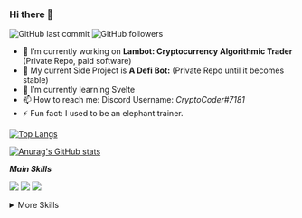 ### Hi there 👋 
![GitHub last commit](https://img.shields.io/github/last-commit/Your-Name-Here/Your-Name-Here?label=Profile%20Updated&style=plastic)
![GitHub followers](https://img.shields.io/github/followers/Your-Name-Here?style=social)
- 🔭 I’m currently working on **Lambot: Cryptocurrency Algorithmic Trader** (Private Repo, paid software)
- 🔭 My current Side Project is **A Defi Bot:** (Private Repo until it becomes stable)
- 🌱 I’m currently learning Svelte
- 📫 How to reach me: Discord Username: *CryptoCoder#7181*
- ⚡ Fun fact: I used to be an elephant trainer.

[![Top Langs](https://github-readme-stats.vercel.app/api/top-langs/?username=Your-Name-Here&theme=gruvbox)](https://github.com/anuraghazra/github-readme-stats)

[![Anurag's GitHub stats](https://github-readme-stats.vercel.app/api?username=Your-Name-Here&count_private=true&theme=gruvbox)](https://github.com/anuraghazra/github-readme-stats)

***Main Skills***

![](https://img.shields.io/badge/Language-Javascript-informational?style=plastic&logo=Node-CSS&logoColor=white&color=4AB197)
![](https://img.shields.io/badge/Language-Typescript-informational?style=plastic&logo=Node-CSS&logoColor=white&color=4AB197)
![](https://img.shields.io/badge/Platform-NodeJS-informational?style=plastic&logo=Node-CSS&logoColor=white&color=4AB197)

<details>
<summary>More Skills</summary>


![](https://img.shields.io/badge/Plateform-Web3-informational?style=plastic&logo=Node-CSS&logoColor=white&color=4AB197)
![](https://img.shields.io/badge/Language-Solidity-informational?style=plastic&logo=Node-CSS&logoColor=white&color=4AB197)
![](https://img.shields.io/badge/Language-PHP-informational?style=plastic&logo=Node-CSS&logoColor=white&color=4AB197)
![](https://img.shields.io/badge/Language-LSL-informational?style=plastic&logo=Node-CSS&logoColor=white&color=4AB197)
![](https://img.shields.io/badge/Language-HTML-informational?style=plastic&logo=Node-CSS&logoColor=white&color=4AB197)
![](https://img.shields.io/badge/Language-CSS-informational?style=plastic&logo=Node-CSS&logoColor=white&color=4AB197)
![](https://img.shields.io/badge/Framework-Bootstrap-informational?style=plastic&logo=Node-CSS&logoColor=white&color=4AB197)
![](https://img.shields.io/badge/Framework-Electron-informational?style=plastic&logo=Node-CSS&logoColor=white&color=4AB197)
![](https://img.shields.io/badge/Language-Svelte-informational?style=plastic&logo=Node-CSS&logoColor=white&color=4AB197)
</details>
